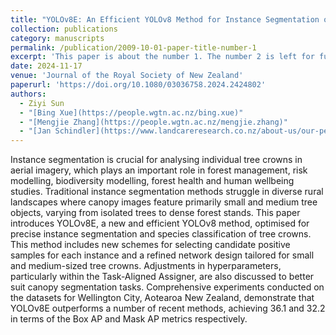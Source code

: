 ```yaml
---
title: "YOLOv8E: An Efficient YOLOv8 Method for Instance Segmentation of Individual Tree Crowns in Wellington City, New Zealand"
collection: publications
category: manuscripts
permalink: /publication/2009-10-01-paper-title-number-1
excerpt: 'This paper is about the number 1. The number 2 is left for future work.'
date: 2024-11-17
venue: 'Journal of the Royal Society of New Zealand'
paperurl: 'https://doi.org/10.1080/03036758.2024.2424802'
authors:
  - Ziyi Sun
  - "[Bing Xue](https://people.wgtn.ac.nz/bing.xue)"
  - "[Mengjie Zhang](https://people.wgtn.ac.nz/mengjie.zhang)"
  - "[Jan Schindler](https://www.landcareresearch.co.nz/about-us/our-people/jan-schindler)"
---
```


Instance segmentation is crucial for analysing individual tree crowns in aerial imagery, which plays an important role in forest management, risk modelling, biodiversity modelling, forest health and human wellbeing studies. Traditional instance segmentation methods struggle in diverse rural landscapes where canopy images feature primarily small and medium tree objects, varying from isolated trees to dense forest stands. This paper introduces YOLOv8E, a new and efficient YOLOv8 method, optimised for precise instance segmentation and species classification of tree crowns. This method includes new schemes for selecting candidate positive samples for each instance and a refined network design tailored for small and medium-sized tree crowns. Adjustments in hyperparameters, particularly within the Task-Aligned Assigner, are also discussed to better suit canopy segmentation tasks. Comprehensive experiments conducted on the datasets for Wellington City, Aotearoa New Zealand, demonstrate that YOLOv8E outperforms a number of recent methods, achieving 36.1 and 32.2 in terms of the Box AP and Mask AP metrics respectively.
